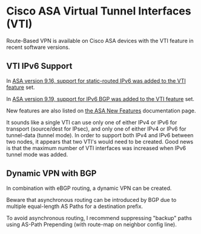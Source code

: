# Cisco ASA Virtual Tunnel Interfaces (VTI)

Route-Based VPN is available on Cisco ASA devices with the VTI feature in recent software versions. 

## VTI IPv6 Support

In [ASA version 9.16, support for static-routed IPv6 was added to the VTI feature][asa916rn] set.

In [ASA version 9.19, support for IPv6 BGP was added to the VTI feature][4] set.

New features are also listed on [the ASA New Features][asa-new-feat] documentation page.

It sounds like a single VTI can use only one of either IPv4 or IPv6 for transport (source/dest for IPsec), and only one of either IPv4 or IPv6 for tunnel-data (tunnel mode).
In order to support both IPv4 and IPv6 between two nodes, it appears that two VTI's would need to be created.
Good news is that the maximum number of VTI interfaces was increased when IPv6 tunnel mode was added.

## Dynamic VPN with BGP

In combination with eBGP routing, a dynamic VPN can be created.

Beware that asynchronous routing can be introduced by BGP due to multiple equal-length AS Paths for a destination prefix.

To avoid asynchronous routing, I recommend suppressing "backup" paths using AS-Path Prepending (with route-map on neighbor config line).

[asa916rn]: https://www.cisco.com/c/en/us/td/docs/security/asa/asa916/release/notes/asarn916.html
[asa918vpn-vti]: https://www.cisco.com/c/en/us/td/docs/security/asa/asa918/configuration/vpn/asa-918-vpn-config/vpn-vti.html
[asa-new-feat]: https://www.cisco.com/c/en/us/td/docs/security/asa/roadmap/asa_new_features.html
[4]: https://www.cisco.com/c/en/us/td/docs/security/asa/asa919/configuration/vpn/asa-919-vpn-config/vpn-vti.html
